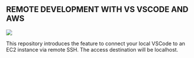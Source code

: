 ## REMOTE DEVELOPMENT WITH VS VSCODE AND AWS
![](https://jimmydqv.com/assets/img/post-vscode-on-aws/vscode-on-aws-thumb.png)

This repository introduces the feature to connect your local VSCode to an EC2 instance via remote SSH. The access destination will be localhost.

## 
